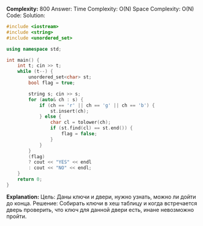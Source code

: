 **Complexity:** 800
Answer:
	Time Complexity: O(N)
	Space Complexity: O(N)
Code:
Solution:
```cpp
#include <iostream>
#include <string>
#include <unordered_set>

using namespace std;

int main() {
    int t; cin >> t;
    while (t--) {
        unordered_set<char> st;
        bool flag = true;

        string s; cin >> s;
        for (auto& ch : s) {
            if (ch == 'r' || ch == 'g' || ch == 'b') {
                st.insert(ch);
            } else {
                char cl = tolower(ch);
                if (st.find(cl) == st.end()) {
                    flag = false;
                }
            }
        }
        (flag)
        ? cout << "YES" << endl
        : cout << "NO" << endl;
    }
    return 0;
}
```
**Explanation:**
	Цель: Даны ключи и двери, нужно узнать, можно ли дойти до конца.
	Решение: Собирать ключи в хеш таблицу и когда встречается дверь проверить, что ключ для данной двери есть, инане невозможно пройти.